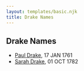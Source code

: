 ```yaml
---
layout: templates/basic.njk
title: Drake Names
---
```

## Drake Names
- [Paul Drake](/people/3/33760536), 17 JAN 1761
- [Sarah Drake](/people/5/55814233), 01 OCT 1782